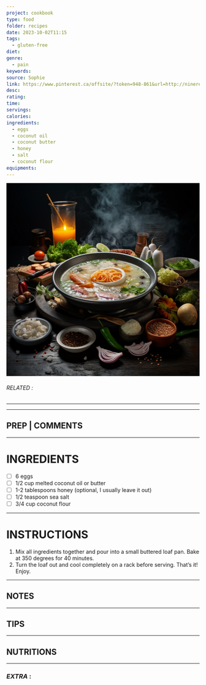 ```yaml
---
project: cookbook
type: food
folder: recipes
date: 2023-10-02T11:15
tags:
  - gluten-free
diet: 
genre:
  - pain
keywords: 
source: Sophie
link: https://www.pinterest.ca/offsite/?token=948-861&url=http://ninerecipes.com/coconut-flour-bread/&pin=246642517072928592&client_tracking_params=CwABAAAADDg1NjI1MDk4NDM4MQA
desc: 
rating: 
time: 
servings: 
calories: 
ingredients:
  - eggs
  - coconut oil
  - coconut butter
  - honey
  - salt
  - coconut flour
equipments:
---
```


![IMAGE](_default.png)

###### *RELATED* : 
---


---
## PREP | COMMENTS



---
# INGREDIENTS

- [ ] 6 eggs
- [ ] 1/2 cup melted coconut oil or butter
- [ ] 1-2 tablespoons honey (optional, I usually leave it out)
- [ ] 1/2 teaspoon sea salt
- [ ] 3/4 cup coconut flour

---
# INSTRUCTIONS

1. Mix all ingredients together and pour into a small buttered loaf pan. Bake at 350 degrees for 40 minutes.
2. Turn the loaf out and cool completely on a rack before serving. That’s it! Enjoy.

---
## NOTES



---
## TIPS



---
## NUTRITIONS



---
### *EXTRA* :



